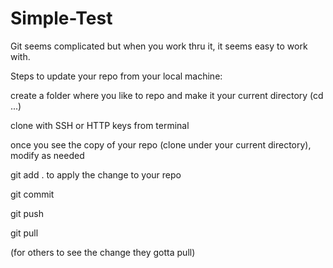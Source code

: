# Simple-Test

Git seems complicated but when you work thru it, it seems easy to work with.

Steps to update your repo from your local machine:

create a folder where you like to repo and make it your current directory (cd ...)

clone with SSH or HTTP keys from terminal

once you see the copy of your repo (clone under your current directory), modify as needed

git add .  to apply the change to your repo

git commit 

git push

git pull

(for others to see the change they gotta pull)



